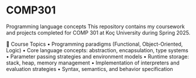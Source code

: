 # COMP301
Programming language concepts
This repository contains my coursework and projects completed for COMP 301 at Koç University during Spring 2025.

📘 Course Topics
	•	Programming paradigms (Functional, Object-Oriented, Logic)
	•	Core language concepts: abstraction, encapsulation, type systems
	•	Parameter passing strategies and environment models
	•	Runtime storage: stack, heap, memory management
	•	Implementation of interpreters and evaluation strategies
	•	Syntax, semantics, and behavior specification

